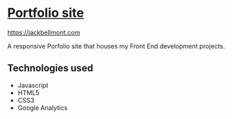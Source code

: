 # [Portfolio site](https://jackbellmont.com)

https://jackbellmont.com

A responsive Porfolio site that houses my Front End development projects.


## Technologies used
- Javascript
- HTML5
- CSS3
- Google Analytics